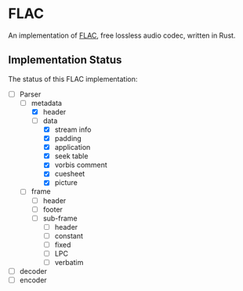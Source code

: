 # FLAC

An implementation of [FLAC][flac], free lossless audio codec, written in
Rust.

## Implementation Status

The status of this FLAC implementation:

- [ ] Parser
  - [ ] metadata
    - [x] header
    - [ ] data
      - [x] stream info
      - [x] padding
      - [x] application
      - [x] seek table
      - [x] vorbis comment
      - [x] cuesheet
      - [x] picture
  - [ ] frame
    - [ ] header
    - [ ] footer
    - [ ] sub-frame
      - [ ] header
      - [ ] constant
      - [ ] fixed
      - [ ] LPC
      - [ ] verbatim
- [ ] decoder
- [ ] encoder

[flac]: https://xiph.org/flac
